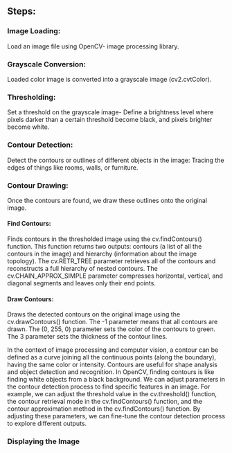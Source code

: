 ## Steps:

### Image Loading: 
Load an image file using OpenCV- image processing library.

### Grayscale Conversion: 
Loaded color image is converted into a grayscale image (cv2.cvtColor).

### Thresholding: 
Set a threshold on the grayscale image- Define a brightness level where pixels darker than a certain threshold become black, and pixels brighter become white.

### Contour Detection: 
Detect the contours or outlines of different objects in the image: Tracing the edges of things like rooms, walls, or furniture.

### Contour Drawing: 
Once the contours are found, we draw these outlines onto the original image.
#### Find Contours: 
Finds contours in the thresholded image using the cv.findContours() function. This function returns two outputs: contours (a list of all the contours in the image) and hierarchy (information about the image topology). The cv.RETR_TREE parameter retrieves all of the contours and reconstructs a full hierarchy of nested contours. The cv.CHAIN_APPROX_SIMPLE parameter compresses horizontal, vertical, and diagonal segments and leaves only their end points.
#### Draw Contours: 
Draws the detected contours on the original image using the cv.drawContours() function. The -1 parameter means that all contours are drawn. The (0, 255, 0) parameter sets the color of the contours to green. The 3 parameter sets the thickness of the contour lines.

In the context of image processing and computer vision, a contour can be defined as a curve joining all the continuous points (along the boundary), having the same color or intensity. Contours are useful for shape analysis and object detection and recognition. In OpenCV, finding contours is like finding white objects from a black background.
We can adjust parameters in the contour detection process to find specific features in an image. For example, we can adjust the threshold value in the cv.threshold() function, the contour retrieval mode in the cv.findContours() function, and the contour approximation method in the cv.findContours() function. By adjusting these parameters, we can fine-tune the contour detection process to explore different outputs.

### Displaying the Image
